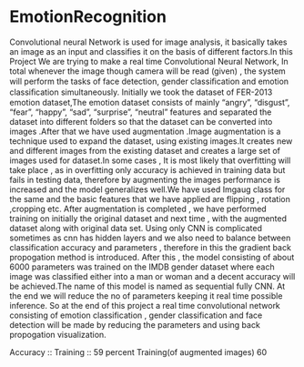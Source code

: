 # EmotionRecognition
Convolutional neural Network is used for image analysis, it basically takes an image as an input and classifies it on the basis of different factors.In this Project We are trying to make a real time Convolutional Neural Network, In total whenever the image though camera will be read (given) , the system will perform the tasks of face detection, gender classiﬁcation and emotion classiﬁcation simultaneously.
Initially we took the dataset of FER-2013 emotion dataset,The emotion dataset consists of mainly “angry”, “disgust”, “fear”, “happy”, “sad”, “surprise”, “neutral” features  and separated the dataset into different folders so that the dataset can be converted into images .After that we have used augmentation .Image augmentation is a technique used to expand the dataset, using existing images.It creates new and different images from the existing dataset and creates a large set of images used for dataset.In some cases , It is most likely that overfitting will take place , as in overfitting only accuracy is achieved in training data but fails in testing data, therefore by augmenting the images performance is increased and the model generalizes well.We have used Imgaug class for the same and the basic features that we have applied are flipping , rotation ,cropping etc.
After augmentation is completed , we have performed training on initially the original dataset and next time , with the augmented dataset along with original data set.
Using only CNN is complicated sometimes as cnn has hidden layers and we also need to balance between classification accuracy and parameters , therefore in this the gradient back propogation method is introduced.
After this , the model consisting of about 6000 parameters was trained on the IMDB gender dataset where each image was classified either into a man or woman and a decent accuracy will be achieved.The name of this model is named as sequential fully CNN.
At the end we will reduce the no of parameters keeping it real time possible inference.
So at the end of this project a real time convolutional network consisting of emotion classification , gender classification and face detection will be made by reducing the parameters and using back propogation visualization.

Accuracy :: Training :: 59 percent
            Training(of augmented images) 60
            
